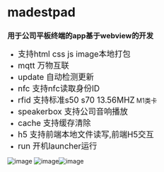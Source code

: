 # madestpad
### 用于公司平板终端的app基于webview的开发


- <font size =4>支持html css js image本地打包</font>
- <font size =4>mqtt 万物互联</font>
- <font size =4>update 自动检测更新</font>
- <font size =4>nfc 支持nfc读取身份ID</font>
- <font size =4>rfid 支持标准s50 s70 13.56MHZ</font> M1类卡
- <font size =4>speakerbox 支持公司音响播放</font>
- <font size =4>cache 支持缓存清除</font>
- <font size =4>h5 支持前端本地文件读写,前端H5交互</font>
- <font size =4>run 开机launcher运行</font>


![image](https://github.com/core1011/madestpad/blob/master/image/image2.jpg)
![image](https://github.com/core1011/madestpad/blob/master/image/image0.png)![image](https://github.com/core1011/madestpad/blob/master/image/image1.jpg)
